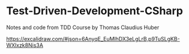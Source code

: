 # Test-Driven-Development-CSharp
Notes and code from TDD Course by Thomas Claudius Huber

https://excalidraw.com/#json=6AnyqE_EuMlhDX3eLgLrB,p9TuSLgKB-WXlxzk8Nis3A
